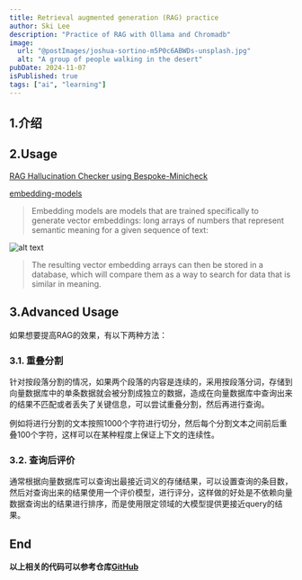 ```yaml
---
title: Retrieval augmented generation (RAG) practice
author: Ski Lee
description: "Practice of RAG with Ollama and Chromadb"
image:
  url: "@postImages/joshua-sortino-m5P0c6ABWDs-unsplash.jpg"
  alt: "A group of people walking in the desert"
pubDate: 2024-11-07
isPublished: true
tags: ["ai", "learning"]
---
```


## 1.介绍

## 2.Usage

[RAG Hallucination Checker using Bespoke-Minicheck](https://github.com/ollama/ollama/tree/main/examples/python-grounded-factuality-rag-check)

[embedding-models](https://ollama.com/blog/embedding-models)

> Embedding models are models that are trained specifically to generate vector embeddings: long arrays of numbers that represent semantic meaning for a given sequence of text:

![alt text](@postImages/embedding.png)

> The resulting vector embedding arrays can then be stored in a database, which will compare them as a way to search for data that is similar in meaning.

## 3.Advanced Usage

如果想要提高RAG的效果，有以下两种方法：

### 3.1. 重叠分割

针对按段落分割的情况，如果两个段落的内容是连续的，采用按段落分词，存储到向量数据库中的单条数据就会被分割成独立的数据，造成在向量数据库中查询出来的结果不匹配或者丢失了关键信息，可以尝试重叠分割，然后再进行查询。

例如将进行分割的文本按照1000个字符进行切分，然后每个分割文本之间前后重叠100个字符，这样可以在某种程度上保证上下文的连续性。

### 3.2. 查询后评价

通常根据向量数据库可以查询出最接近词义的存储结果，可以设置查询的条目数，然后对查询出来的结果使用一个评价模型，进行评分，这样做的好处是不依赖向量数据查询出的结果进行排序，而是使用限定领域的大模型提供更接近query的结果。

## End

**以上相关的代码可以参考仓库[GitHub](https://github.com/LeeSKII/ollama-python-example)**
